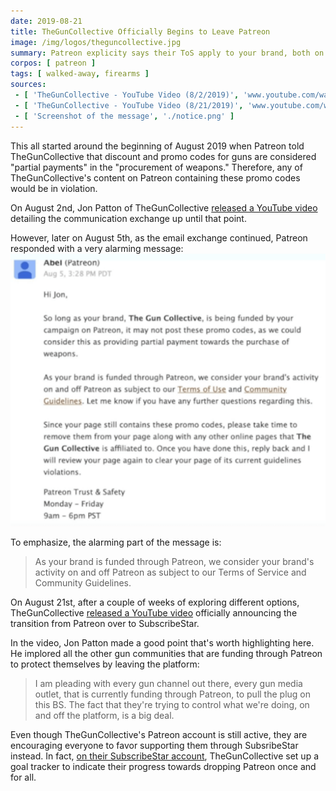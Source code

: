 ```yaml
---
date: 2019-08-21
title: TheGunCollective Officially Begins to Leave Patreon
image: /img/logos/theguncollective.jpg
summary: Patreon explicity says their ToS apply to your brand, both on AND OFF Patreon
corpos: [ patreon ]
tags: [ walked-away, firearms ]
sources:
 - [ 'TheGunCollective - YouTube Video (8/2/2019)', 'www.youtube.com/watch?v=Zw9seqXYfRY' ]
 - [ 'TheGunCollective - YouTube Video (8/21/2019)', 'www.youtube.com/watch?v=HuT5bz6cq4w' ]
 - [ 'Screenshot of the message', './notice.png' ]
---
```


This all started around the beginning of August 2019 when Patreon told TheGunCollective that discount and promo codes for guns are considered "partial payments" in the "procurement of weapons."
Therefore, any of TheGunCollective's content on Patreon containing these promo codes would be in violation.

On August 2nd, Jon Patton of TheGunCollective [released a YouTube video](https://www.youtube.com/watch?v=Zw9seqXYfRY) detailing the communication exchange up until that point.

However, later on August 5th, as the email exchange continued, Patreon responded with a very alarming message:
![Patreon Controls Your Brand On AND OFF Patreon](tgc-patreon-notice.png)

To emphasize, the alarming part of the message is:
> As your brand is funded through Patreon, we consider your brand's activity on and off Patreon as subject to our Terms of Service and Community Guidelines.

On August 21st, after a couple of weeks of exploring different options, TheGunCollective [released a YouTube video](https://www.youtube.com/watch?v=Zw9seqXYfRY) officially announcing the transition from Patreon over to SubscribeStar.

In the video, Jon Patton made a good point that's worth highlighting here. He implored all the other gun communities that are funding through Patreon to protect themselves by leaving the platform:

> I am pleading with every gun channel out there, every gun media outlet, that is currently funding through Patreon, to pull the plug on this BS.
> The fact that they're trying to control what we're doing, on and off the platform, is a big deal.

Even though TheGunCollective's Patreon account is still active, they are encouraging everyone to favor supporting them through SubsribeStar instead.
In fact, [on their SubscribeStar account](https://www.subscribestar.com/theguncollective), TheGunCollective set up a goal tracker to indicate their progress towards dropping Patreon once and for all.
